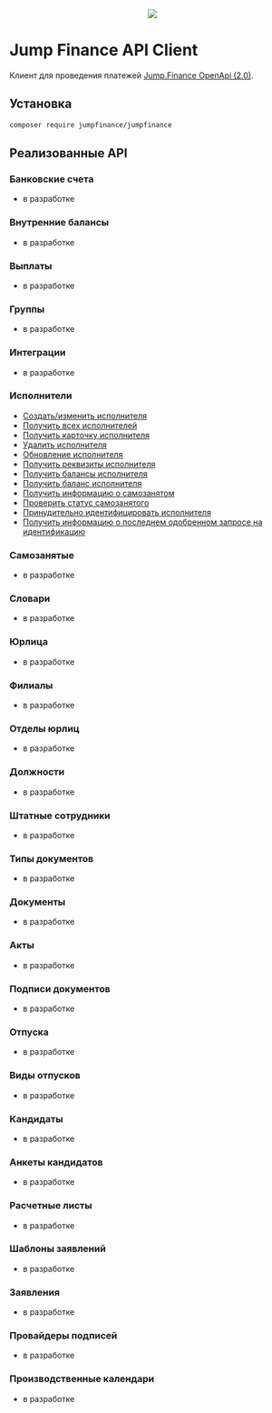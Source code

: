 <p align=center>
  <img src=https://cdn.jump.finance/openapi.png />
</p>

# Jump Finance API Client

Клиент для проведения платежей [Jump.Finance OpenApi (2.0)](https://api.jump.finance/openapi/services/contractors/).

## Установка

```sh
composer require jumpfinance/jumpfinance
```

## Реализованные API
### Банковские счета
- в разработке
### Внутренние балансы
- в разработке
### Выплаты
- в разработке
### Группы
- в разработке
### Интеграции
- в разработке
### Исполнители
- [Создать/изменить исполнителя](docs/Исполнители.md)
- [Получить всех исполнителей](docs/Исполнители.md)
- [Получить карточку исполнителя](docs/Исполнители.md)
- [Удалить исполнителя](docs/Исполнители.md)
- [Обновление исполнителя](docs/Исполнители.md)
- [Получить реквизиты исполнителя](docs/Исполнители.md)
- [Получить балансы исполнителя](docs/Исполнители.md)
- [Получить баланс исполнителя](docs/Исполнители.md)
- [Получить информацию о самозанятом](docs/Исполнители.md)
- [Проверить статус самозанятого](docs/Исполнители.md)
- [Принудительно идентифицировать исполнителя](docs/Исполнители.md)
- [Получить информацию о последнем одобренном запросе на идентификацию](docs/Исполнители.md)
### Самозанятые
- в разработке
### Словари
- в разработке
### Юрлица
- в разработке
### Филиалы
- в разработке
### Отделы юрлиц
- в разработке
### Должности
- в разработке
### Штатные сотрудники
- в разработке
### Типы документов
- в разработке
### Документы
- в разработке
### Акты
- в разработке
### Подписи документов
- в разработке
### Отпуска
- в разработке
### Виды отпусков
- в разработке
### Кандидаты
- в разработке
### Анкеты кандидатов
- в разработке
### Расчетные листы
- в разработке
### Шаблоны заявлений
- в разработке
### Заявления
- в разработке
### Провайдеры подписей
- в разработке
### Производственные календари
- в разработке



